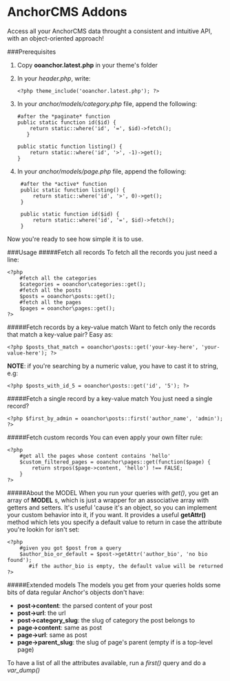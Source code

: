 AnchorCMS Addons
=========

Access all your AnchorCMS data throught a consistent and intuitive API, with an object-oriented approach!

###Prerequisites
 1. Copy **ooanchor.latest.php** in your theme's folder
 2. In your *header.php*, write:

        <?php theme_include('ooanchor.latest.php'); ?>

 3. In your *anchor/models/category.php* file, append the following:
  
        #after the *paginate* function
        public static function id($id) {
            return static::where('id', '=', $id)->fetch();
	       }

        public static function listing() {
            return static::where('id', '>', -1)->get();
        }

4. In your *anchor/models/page.php* file, append the following:

        #after the *active* function
        public static function listing() {
            return static::where('id', '>', 0)->get();
        }
        
        public static function id($id) {
            return static::where('id', '=', $id)->fetch();
        }

Now you're ready to see how simple it is to use.

###Usage
#####Fetch all records
To fetch all the records you just need a line:

    <?php
        #fetch all the categories
        $categories = ooanchor\categories::get();
        #fetch all the posts
        $posts = ooanchor\posts::get();
        #fetch all the pages
        $pages = ooanchor\pages::get();
    ?>

#####Fetch records by a key-value match
Want to fetch only the records that match a key-value pair? Easy as:

    <?php $posts_that_match = ooanchor\posts::get('your-key-here', 'your-value-here'); ?>

**NOTE**: if you're searching by a numeric value, you have to cast it to string, e.g:

    <?php $posts_with_id_5 = ooanchor\posts::get('id', '5'); ?>

#####Fetch a single record by a key-value match
You just need a single record? 

    <?php $first_by_admin = ooanchor\posts::first('author_name', 'admin'); ?>

#####Fetch custom records
You can even apply your own filter rule:

    <?php
        #get all the pages whose content contains 'hello'
        $custom_filtered_pages = ooanchor\pages::get(function($page) {
            return strpos($page->content, 'hello') !== FALSE;
        }
    ?>

#####About the MODEL
When you run your queries with *get()*, you get an array of **MODEL** s, which is just a wrapper for an associative array with getters and setters. It's useful 'cause it's an object, so you can implement your custom behavior into it, if you want. It provides a useful **getAttr()** method which lets you specify a default value to return in case the attribute you're lookin for isn't set:

    <?php
        #given you got $post from a query
        $author_bio_or_default = $post->getAttr('author_bio', 'no bio found');
           #if the author_bio is empty, the default value will be returned
    ?>

#####Extended models
The models you get from your queries holds some bits of data regular Anchor's objects don't have:
 - **post->content**: the parsed content of your post
 - **post->url**: the url
 - **post->category_slug**: the slug of category the post belongs to
 - **page->content**: same as post
 - **page->url**: same as post
 - **page->parent_slug**: the slug of page's parent (empty if is a top-level page)

To have a list of all the attributes available, run a *first()* query and do a *var_dump()*
